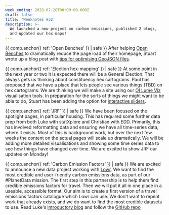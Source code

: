 ```yaml
---
week_ending: 2023-07-28T00:00:00.000Z
draft: false
title: 'Weeknotes #32'
description: >-
  We launched a new project on carbon emissions, published 2 blogs, 
  and updated our hex maps!
---
```

{{ comp.anchor({ ref: 'Open Benches' }) | safe }}
After helping [Open Benches](https://www.openbenches.org/) to dramatically reduce the page load of their homepage, Stuart wrote up a blog post with [tips for optimising GeoJSON files](https://open-innovations.org/blog/2023-07-25-tips-for-optimising-geojson-files).

{{ comp.anchor({ ref: 'Election hex-mapping' }) | safe }}
At some point in the next year or two it is expected there will be a General Election. That always gets us thinking about constituency hex cartograms. Paul has proposed that we have a place that lets people see various things (TBD) on hex cartograms. We are thinking we will make a site using our [OI Lume Viz](https://open-innovations.github.io/oi-lume-viz/) visualisation tools. In preparation for the sorts of things we might want to be able to do, Stuart has been adding the option for [interactive sliders](https://open-innovations.github.io/oi-lume-viz/samples/map/hex-cartogram/#example-11).

{{ comp.anchor({ ref: 'JRF' }) | safe }}
We have been focused on the spotlight pages, in particular housing. This has required some further data prep from both Luke with statXplore and Christian with EDD. Primarily, this has involved reformatting data and ensuring we have all time-series data, where it exists. Most of this is background work, but over the next few weeks the content on the actual pages will scale up dramatically. We will be adding more detailed visualisations and showing some time series data to see how things have changed over time. We are excited to show JRF our updates on Monday!

{{ comp.anchor({ ref: 'Carbon Emission Factors' }) | safe }}
We are excited to announce a new data project working with [Lowr](https://lowr.co). We want to find the most credible and user-friendly carbon emissions data, as part of our #PlanetData mission. The first step in this partnership is to help them find credible emissions factors for travel. Then we will put it all in one place in a useable, accessible format. Our aim is to create a first version of a travel emissions factors catalogue which Lowr can use. We don’t want to repeat work that already exists, and we do want to find the most credible datasets to use. Read Luke's [introductory blog](https://open-innovations.org/blog/2023-07-25-cleaning-up-carbon-emissions-data) and follow the [GitHub repo](https://github.com/open-innovations/carbon-emissions)